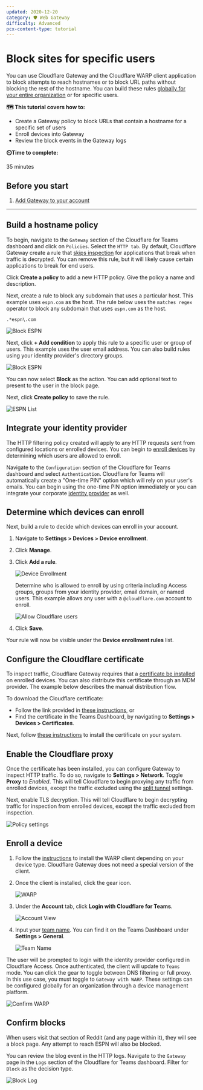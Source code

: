 ```yaml
---
updated: 2020-12-20
category: 🛡️ Web Gateway
difficulty: Advanced
pcx-content-type: tutorial
---
```


# Block sites for specific users

You can use Cloudflare Gateway and the Cloudflare WARP client application to block attempts to reach hostnames or to block URL paths without blocking the rest of the hostname. You can build these rules [globally for your entire organization](/tutorials/block-football) or for specific users.

**🗺️ This tutorial covers how to:**

- Create a Gateway policy to block URLs that contain a hostname for a specific set of users
- Enroll devices into Gateway
- Review the block events in the Gateway logs

**⏲️Time to complete:**

35 minutes

## Before you start

1. [Add Gateway to your account](/setup)

---

## Build a hostname policy

To begin, navigate to the `Gateway` section of the Cloudflare for Teams dashboard and click on `Policies`. Select the `HTTP tab`. By default, Cloudflare Gateway create a rule that [skips inspection](/policies/filtering/http-policies#do-not-inspect) for applications that break when traffic is decrypted. You can remove this rule, but it will likely cause certain applications to break for end users.

Click **Create a policy** to add a new HTTP policy. Give the policy a name and description.

Next, create a rule to block any subdomain that uses a particular host. This example uses `espn.com` as the host. The rule below uses the `matches regex` operator to block any subdomain that uses `espn.com` as the host.

```
.*espn\.com
```

![Block ESPN](../static/secure-web-gateway/block-football/block-espn.png)

Next, click **+ Add condition** to apply this rule to a specific user or group of users. This example uses the user email address. You can also build rules using your identity provider's directory groups.

![Block ESPN](../static/secure-web-gateway/block-football/block-espn-sam.png)

You can now select **Block** as the action. You can add optional text to present to the user in the block page.

Next, click **Create policy** to save the rule.

![ESPN List](../static/secure-web-gateway/block-football/after-block-espn.png)

## Integrate your identity provider

The HTTP filtering policy created will apply to any HTTP requests sent from configured locations or enrolled devices. You can begin to [enroll devices](/connections/connect-devices/warp/deployment) by determining which users are allowed to enroll.

Navigate to the `Configuration` section of the Cloudflare for Teams dashboard and select `Authentication`. Cloudflare for Teams will automatically create a "One-time PIN" option which will rely on your user's emails. You can begin using the one-time PIN option immediately or you can integrate your corporate [identity provider](/identity/idp-integration) as well.

## Determine which devices can enroll

Next, build a rule to decide which devices can enroll in your account.

1. Navigate to **Settings > Devices > Device enrollment**.

1. Click **Manage**.

1. Click **Add a rule**.

   ![Device Enrollment](../static/secure-web-gateway/block-football/device-enrollment-add-rule.png)

   Determine who is allowed to enroll by using criteria including Access groups, groups from your identity provider, email domain, or named users. This example allows any user with a `@cloudflare.com` account to enroll.

   ![Allow Cloudflare users](../static/secure-web-gateway/block-football/allow-cf-users.png)

1. Click **Save**.

Your rule will now be visible under the **Device enrollment rules** list.

## Configure the Cloudflare certificate

To inspect traffic, Cloudflare Gateway requires that a [certificate be installed](/connections/connect-devices/warp/install-cloudflare-cert) on enrolled devices. You can also distribute this certificate through an MDM provider. The example below describes the manual distribution flow.

To download the Cloudflare certificate:

- Follow the link provided in [these instructions](/connections/connect-devices/warp/install-cloudflare-cert), or
- Find the certificate in the Teams Dashboard, by navigating to **Settings > Devices > Certificates**.

Next, follow [these instructions](/connections/connect-devices/warp/install-cloudflare-cert) to install the certificate on your system.

## Enable the Cloudflare proxy

Once the certificate has been installed, you can configure Gateway to inspect HTTP traffic. To do so, navigate to **Settings > Network**. Toggle **Proxy** to _Enabled_. This will tell Cloudflare to begin proxying any traffic from enrolled devices, except the traffic excluded using the [split tunnel](/connections/connect-devices/warp/exclude-traffic) settings.

Next, enable TLS decryption. This will tell Cloudflare to begin decrypting traffic for inspection from enrolled devices, except the traffic excluded from inspection.

![Policy settings](../static/secure-web-gateway/block-football/enable-proxy-decrypt.png)

## Enroll a device

1. Follow the [instructions](/connections/connect-devices/warp/deployment) to install the WARP client depending on your device type. Cloudflare Gateway does not need a special version of the client.

1. Once the client is installed, click the gear icon.

   ![WARP](../static/secure-web-gateway/secure-dns-devices/warp.png)

1. Under the **Account** tab, click **Login with Cloudflare for Teams**.

   ![Account View](../static/secure-web-gateway/secure-dns-devices/account-view.png)

1. Input your [team name](/glossary#team-name). You can find it on the Teams Dashboard under **Settings > General**.

   ![Team Name](../static/secure-web-gateway/secure-dns-devices/org-name.png)

The user will be prompted to login with the identity provider configured in Cloudflare Access. Once authenticated, the client will update to `Teams` mode. You can click the gear to toggle between DNS filtering or full proxy. In this use case, you must toggle to `Gateway with WARP`. These settings can be configured globally for an organization through a device management platform.

![Confirm WARP](../static/secure-web-gateway/block-football/warp-mode.png)

## Confirm blocks

When users visit that section of Reddit (and any page within it), they will see a block page. Any attempt to reach ESPN will also be blocked.

You can review the blog event in the HTTP logs. Navigate to the `Gateway` page in the `Logs` section of the Cloudflare for Teams dashboard. Filter for `Block` as the decision type.

![Block Log](../static/secure-web-gateway/block-football/block-log.png)
